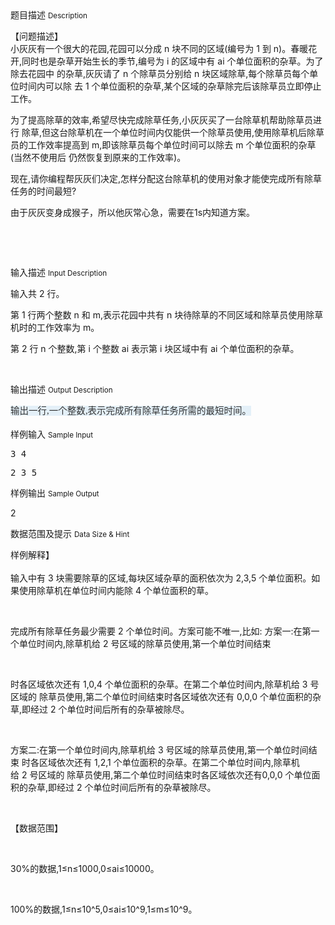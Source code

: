 <div class="panel panel-default">
<div class="area-title">
<span>
题目描述
<small>Description</small>
</span></div>
<div class="panel-body">

<p style=""><span style="">【问题描述】<br style="">小灰灰有一个很大的花园,花园可以分成 </span><span style="">n </span><span style="">块不同的区域(编号为 </span><span style="">1 </span><span style="">到 </span><span style="">n</span><span style="">)。春暖花开,</span><span style="">同时也是杂草开始生长的季节,编号为 </span><span style="">i </span><span style="">的区域中有 </span><span style="">a</span><span style="">i </span><span style="">个单位面积的杂草。为了除去花园中 的杂草,灰灰请了 </span><span style="">n </span><span style="">个除草员分别给 </span><span style="">n </span><span style="">块区域除草,每个除草员每个单位时间内可以除 去 </span><span style="">1 </span><span style="">个单位面积的杂草,某个区域的杂草除完后该除草员立即停止工作。</span></p><p style=""><span style="">为了提高除草的效率,希望尽快完成除草任务,小灰灰买了一台除草机帮助除草员进行 除草,但这台除草机在一个单位时间内仅能供一个除草员使用,使用除草机后除草员的工作效率提高到 </span><span style="">m</span><span style="">,即该除草员每个单位时间可以除去 </span><span style="">m </span><span style="">个单位面积的杂草(当然不使用后 仍然恢复到原来的工作效率)。</span></p><p style=""><span style="">现在,请你编程帮灰灰们决定,怎样分配这台除草机的使用对象才能使完成所有除草任务的时间最短? </span></p><p style=""><span style="">由于灰灰变身成猴子，所以他灰常心急，需要在1s内知道方案。</span></p><p style=""><span style=""><br></span></p><p><br></p>

</div>
</div>

<div class="panel panel-default">
<div class="area-title">
<span>
输入描述
<small>Input Description</small>
</span></div>
<div class="panel-body">
<p style=""><span style="">输入共 </span><span style="">2 </span><span style="">行。</span></p><p style=""><span style="">第 </span><span style="">1 </span><span style="">行两个整数 </span><span style="">n </span><span style="">和 </span><span style="">m</span><span style="">,表示花园中共有 </span><span style="">n </span><span style="">块待除草的不同区域和除草员使用除草机时</span><span style="">的工作效率为 </span><span style="">m</span><span style="">。</span></p><p style=""><span style="">第 </span><span style="">2 </span><span style="">行 </span><span style="">n </span><span style="">个整数,第 </span><span style="">i </span><span style="">个整数 </span><span style="">a</span><span style="">i </span><span style="">表示第 </span><span style="">i </span><span style="">块区域中有 </span><span style="">a</span><span style="">i </span><span style="">个单位面积的杂草。</span> </p><p><br></p>

</div>
</div>
<div  class="panel panel-default">
<div class="area-title">
<span>
输出描述
<small>Output Description</small>
</span></div>
<div class="panel-body">

<p><span style="color: rgb(51, 51, 51); font-family: &#39;Times New Roman&#39;; font-size: 14.545454025268555px; line-height: 23.99147605895996px; background-color: rgb(228, 240, 248);">输出一行,一个整数,表示完成所有除草任务所需的最短时间。</span></p>

</div>
</div>


<div class="panel panel-default">
<div class="area-title">
<span>
样例输入
<small>Sample Input</small>
</span></div>
<div class="panel-body">
<p><span style="font-family: monospace;">3 4 </span></p><p><span style="font-family: monospace;">2 3 5</span></p>

</div>
</div>

<div class="panel panel-default">
<div class="area-title">
<span>
样例输出
<small>Sample Output</small>
</span></div>
<div class="panel-body">
<p>2</p>

</div>
</div>

<div class="panel panel-default">
<div class="area-title">
<span>
数据范围及提示
<small>Data Size & Hint</small>
</span></div>
<div class="panel-body">
<p style=""><span style="">样例解释】<br style=""><br style="">输入中有 </span><span style="">3 </span><span style="">块需要除草的区域,每块区域杂草的面积依次为 </span><span style="">2</span><span style="">,</span><span style="">3</span><span style="">,</span><span style="">5 </span><span style="">个单位面积。如果</span><span style="">使用除草机在单位时间内能除 </span><span style="">4 </span><span style="">个单位面积的草。</span></p><p style=""><br style="font-family: 'Times New Roman';"></p><p style=""><span style="">完成所有除草任务最少需要 </span><span style="">2 </span><span style="">个单位时间。方案可能不唯一,比如: 方案一:在第一个单位时间内,除草机给 </span><span style="">2 </span><span style="">号区域的除草员使用,第一个单位时间结束</span></p><p style=""><br style="font-family: 'Times New Roman';"></p><p style=""><span style="">时各区域依次还有 </span><span style="">1</span><span style="">,</span><span style="">0</span><span style="">,</span><span style="">4 </span><span style="">个单位面积的杂草。在第二个单位时间内,除草机给 </span><span style="">3 </span><span style="">号区域的 除草员使用,第二个单位时间结束时各区域依次还有 </span><span style="">0</span><span style="">,</span><span style="">0</span><span style="">,</span><span style="">0 </span><span style="">个单位面积的杂草,即经过 </span><span style="">2 </span><span style="">个单位时间后所有的杂草被除尽。</span></p><p style=""><br style="font-family: 'Times New Roman';"></p><p style=""><span style="">方案二:在第一个单位时间内,除草机给 </span><span style="">3 </span><span style="">号区域的除草员使用,第一个单位时间结束 时各区域依次还有 </span><span style="">1</span><span style="">,</span><span style="">2</span><span style="">,</span><span style="">1 </span><span style="">个单位面积的杂草。在第二个单位时间内,除草机给 </span><span style="">2 </span><span style="">号区域的 除草员使用,第二个单位时间结束时各区域依次还有</span><span style="">0</span><span style="">,</span><span style="">0</span><span style="">,</span><span style="">0 </span><span style="">个单位面积的杂草,即经过 </span><span style="">2 </span><span style="">个单位时间后所有的杂草被除尽。 </span></p><p style=""><br style="font-family: 'Times New Roman';"></p><p style=""><span style="">【数据范围】</span></p><p style=""><br style="font-family: 'Times New Roman';"></p><p style=""><span style="">30%</span><span style="">的数据,</span><span style="">1</span><span style="">≤</span><span style="">n</span><span style="">≤</span><span style="">1000</span><span style="">,</span><span style="">0</span><span style="">≤</span><span style="">a</span><span style="">i</span><span style="">≤</span><span style="">10000</span><span style="">。</span></p><p style=""><br style="font-family: 'Times New Roman';"></p><p style=""><span style="">100%</span><span style="">的数据,</span><span style="">1</span><span style="">≤</span><span style="">n</span><span style="">≤</span><span style="">10^</span><span style="">5</span><span style="">,</span><span style="">0</span><span style="">≤</span><span style="">a</span><span style="">i</span><span style="">≤</span><span style="">10^</span><span style="">9</span><span style="">,</span><span style="">1</span><span style="">≤</span><span style="">m</span><span style="">≤</span><span style="">10^</span><span style="">9</span><span style="">。<br style=""></span></p><p><span style=""><br></span></p><p><br></p>
</div>
</div>